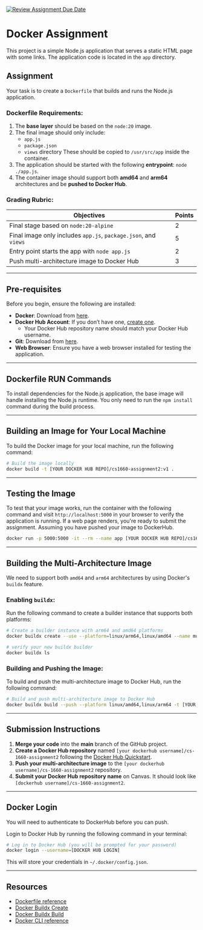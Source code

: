 [![Review Assignment Due Date](https://classroom.github.com/assets/deadline-readme-button-22041afd0340ce965d47ae6ef1cefeee28c7c493a6346c4f15d667ab976d596c.svg)](https://classroom.github.com/a/zMCgl_bV)
# Docker Assignment

This project is a simple Node.js application that serves a static HTML page with some links. The application code is located in the `app` directory.

## Assignment
Your task is to create a `Dockerfile` that builds and runs the Node.js application.

### Dockerfile Requirements:
1. The **base layer** should be based on the `node:20` image.
2. The final image should only include:
   - `app.js`
   - `package.json`
   - `views` directory 
   These should be copied to `/usr/src/app` inside the container.
3. The application should be started with the following **entrypoint**: `node ./app.js`.
4. The container image should support both **amd64** and **arm64** architectures and be **pushed to Docker Hub**.

### Grading Rubric:

| Objectives                                                       | Points |
|------------------------------------------------------------------|--------|
| Final stage based on `node:20-alpine`                             | 2      |
| Final image only includes `app.js`, `package.json`, and `views`   | 5      |
| Entry point starts the app with `node app.js`                     | 2      |
| Push multi-architecture image to Docker Hub                      | 3      |

---

## Pre-requisites

Before you begin, ensure the following are installed:

- **Docker**: Download from [here](https://www.docker.com/products/docker-desktop).
- **Docker Hub Account**: If you don’t have one, [create one](https://hub.docker.com/signup).
   - Your Docker Hub repository name should match your Docker Hub username.
- **Git**: Download from [here](https://git-scm.com/downloads).
- **Web Browser**: Ensure you have a web browser installed for testing the application.

---

## Dockerfile RUN Commands

To install dependencies for the Node.js application, the base image will handle installing the Node.js runtime. You only need to run the `npm install` command during the build process.

---

## Building an Image for Your Local Machine

To build the Docker image for your local machine, run the following command:

```bash
# Build the image locally
docker build -t [YOUR DOCKER HUB REPO]/cs1660-assignment2:v1 .
```

---

## Testing the Image

To test that your image works, run the container with the following command and visit `http://localhost:5000` in your browser to verify the application is running. If a web page renders, you're ready to submit the assignment. Assuming you have pushed your image to DockerHub.

```bash
docker run -p 5000:5000 -it --rm --name app [YOUR DOCKER HUB REPO]/cs1660-assignment2:v1
```

---

## Building the Multi-Architecture Image

We need to support both `amd64` and `arm64` architectures by using Docker's `buildx` feature.

### Enabling `buildx`:

Run the following command to create a builder instance that supports both platforms:

```bash
# Create a builder instance with arm64 and amd64 platforms
docker buildx create --use --platform=linux/arm64,linux/amd64 --name multi-platform-builder

# verify your new buildx builder
docker buildx ls
```

### Building and Pushing the Image:

To build and push the multi-architecture image to Docker Hub, run the following command:

```bash
# Build and push multi-architecture image to Docker Hub
docker buildx build --push --platform linux/amd64,linux/arm64 -t [YOUR DOCKER HUB REPO]/cs1660-assignment2:v1 .
```

---

## Submission Instructions

1. **Merge your code** into the **main** branch of the GitHub project.
2. **Create a Docker Hub repository** named `[your dockerhub username]/cs-1660-assignment2` following the [Docker Hub Quickstart](https://docs.docker.com/docker-hub/quickstart/).
3. **Push your multi-architecture image** to the `[your dockerhub username]/cs-1660-assignment2` repository.
4. **Submit your Docker Hub repository name** on Canvas. It should look like `[dockerhub username]/cs-1660-assignment2`.

---

## Docker Login

You will need to authenticate to DockerHub before you can push.

Login to Docker Hub by running the following command in your terminal:

```bash
# Log in to Docker Hub (you will be prompted for your password)
docker login --username=[DOCKER HUB LOGIN]
```

This will store your credentials in `~/.docker/config.json`.

---

## Resources

- [Dockerfile reference](https://docs.docker.com/reference/dockerfile/)
- [Docker Buildx Create](https://docs.docker.com/engine/reference/commandline/buildx_create/)
- [Docker Buildx Build](https://docs.docker.com/engine/reference/commandline/buildx_build/)
- [Docker CLI reference](https://docs.docker.com/reference/cli/docker/)

